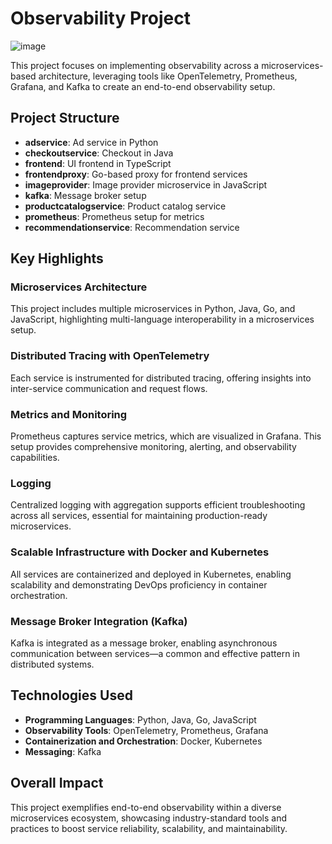 
# Observability Project

![image](https://github.com/user-attachments/assets/4c735e69-cb06-4055-a555-8255095c52d8)

This project focuses on implementing observability across a microservices-based architecture, leveraging tools like OpenTelemetry, Prometheus, Grafana, and Kafka to create an end-to-end observability setup.

## Project Structure

- **adservice**: Ad service in Python
- **checkoutservice**: Checkout in Java
- **frontend**: UI frontend in TypeScript
- **frontendproxy**: Go-based proxy for frontend services
- **imageprovider**: Image provider microservice in JavaScript
- **kafka**: Message broker setup
- **productcatalogservice**: Product catalog service
- **prometheus**: Prometheus setup for metrics
- **recommendationservice**: Recommendation service

## Key Highlights

### Microservices Architecture
This project includes multiple microservices in Python, Java, Go, and JavaScript, highlighting multi-language interoperability in a microservices setup.

### Distributed Tracing with OpenTelemetry
Each service is instrumented for distributed tracing, offering insights into inter-service communication and request flows.

### Metrics and Monitoring
Prometheus captures service metrics, which are visualized in Grafana. This setup provides comprehensive monitoring, alerting, and observability capabilities.

### Logging
Centralized logging with aggregation supports efficient troubleshooting across all services, essential for maintaining production-ready microservices.

### Scalable Infrastructure with Docker and Kubernetes
All services are containerized and deployed in Kubernetes, enabling scalability and demonstrating DevOps proficiency in container orchestration.

### Message Broker Integration (Kafka)
Kafka is integrated as a message broker, enabling asynchronous communication between services—a common and effective pattern in distributed systems.

## Technologies Used

- **Programming Languages**: Python, Java, Go, JavaScript
- **Observability Tools**: OpenTelemetry, Prometheus, Grafana
- **Containerization and Orchestration**: Docker, Kubernetes
- **Messaging**: Kafka

## Overall Impact
This project exemplifies end-to-end observability within a diverse microservices ecosystem, showcasing industry-standard tools and practices to boost service reliability, scalability, and maintainability.
